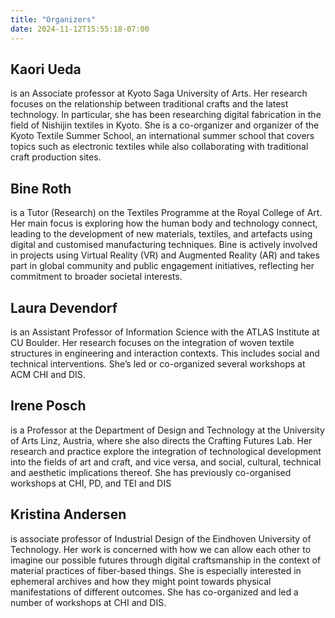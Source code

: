 ```yaml
---
title: "Organizers"
date: 2024-11-12T15:55:18-07:00
---
```



## Kaori Ueda
is an Associate professor at Kyoto Saga University of Arts. Her research focuses on the relationship between traditional crafts and the latest technology. In particular, she has been researching digital fabrication in the field of Nishijin textiles in Kyoto. She is a co-organizer and organizer of the Kyoto Textile Summer School, an international summer school that covers topics such as electronic textiles while also collaborating with traditional craft production sites.  

## Bine Roth 
is a Tutor (Research) on the Textiles Programme at the Royal College of Art. Her main focus is exploring how the human body and technology connect, leading to the development of new materials, textiles, and artefacts using digital and customised manufacturing techniques. Bine is actively involved in projects using Virtual Reality (VR) and Augmented Reality (AR) and takes part in global community and public engagement initiatives, reflecting her commitment to broader societal interests.

## Laura Devendorf
is an Assistant Professor of Information Science with the ATLAS Institute at CU Boulder. Her research focuses on the integration of woven textile structures in engineering and interaction contexts. This includes social and technical interventions. She’s led or co-organized several workshops at ACM CHI and DIS. 

## Irene Posch
is a Professor at the Department of Design and Technology at the University of Arts Linz, Austria, where she also directs the Crafting Futures Lab. Her research and practice explore the integration of technological development into the fields of art and craft, and vice versa, and social, cultural, technical and aesthetic implications thereof. She has previously co-organised workshops at CHI, PD, and TEI and DIS 

## Kristina Andersen
is associate professor of Industrial Design of the Eindhoven University of Technology. Her work is concerned with how we can allow each other to imagine our possible futures through digital craftsmanship in the context of material practices of fiber-based things. She is especially interested in ephemeral archives and how they might point towards physical manifestations of different outcomes. She has co-organized and led a number of workshops at CHI and DIS.